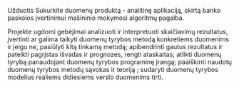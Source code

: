 Užduotis
Sukurkite duomenų produktą - analitinę aplikaciją, skirtą banko paskolos įvertinimui mašininio mokymosi algoritmų pagalba.

Projekte ugdomi gebėjimai
analizuoti ir interpretuoti skaičiavimų rezultatus, įvertinti ar galima taikyti duomenų tyrybos metodą konkretiems duomenims ir jeigu ne, pasiūlyti kitą tinkamą metodą;
apibendrinti gautus rezultatus ir pateikti pagrįstas išvadas ir prognozes, rengti ataskaitas;
atlikti duomenų tyrybą panaudojant duomenų tyrybos programinę įrangą;
paaiškinti naudotų duomenų tyrybos metodų sąvokas ir teoriją ;
sudaryti duomenų tyrybos modelius realiems didiesiems verslo duomenims tirti.
